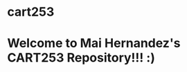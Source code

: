 # cart253
Welcome to Mai Hernandez's CART253 Repository!!! :) 
===================================================
